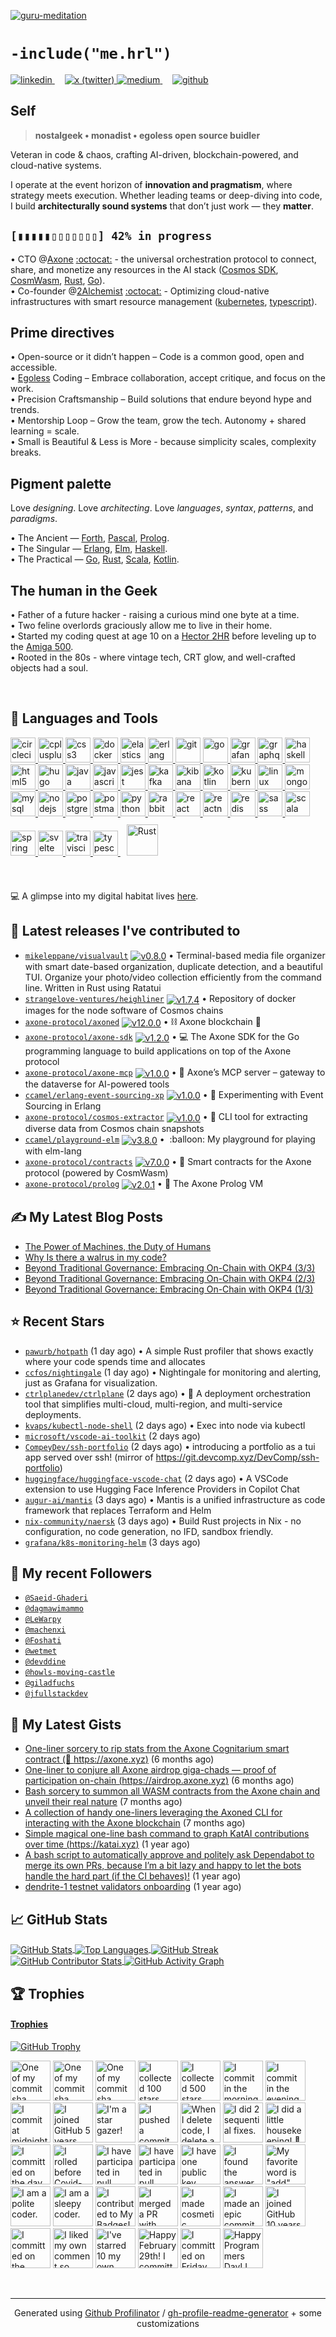 [![guru-meditation](./guru-meditation.png)](https://github.com/ccamel?tab=repositories)

# `-include("me.hrl")`

<a href="https://linkedin.com/in/christophe-camel/" target="_blank">
  <img src="https://img.shields.io/badge/linkedin-%231E77B5.svg?&style=for-the-badge&logo=linkedin&logoColor=white" alt="linkedin" />
</a>&nbsp;&nbsp;&nbsp;
<a href="https://twitter.com/7h3_360l355_d3v" target="_blank">
  <img src="https://img.shields.io/badge/Twitter-000000?style=for-the-badge&logo=x&logoColor=white" alt="x (twitter)" />
</a>
<a href="https://medium.com/@camel.christophe" target="_blank">
  <img src="https://img.shields.io/badge/Medium-12100E?style=for-the-badge&logo=medium&logoColor=white" alt="medium" />
</a>&nbsp;&nbsp;&nbsp;
<a href="https://github.com/ccamel" target="_blank">
  <img src="https://img.shields.io/badge/github-%2324292e.svg?&style=for-the-badge&logo=github&logoColor=white" alt="github" />
</a>

## Self

> **nostalgeek • monadist • egoless open source buidler**

Veteran in code & chaos, crafting AI-driven, blockchain-powered, and cloud-native systems.

I operate at the event horizon of **innovation and pragmatism**, where strategy meets execution. Whether leading teams or deep-diving into code, I build **architecturally sound systems** that don’t just work — they **matter**.

## `[▮▮▮▮▮▯▯▯▯▯▯▯] 42% in progress`

• CTO @[Axone](https://axone.xyz) [:octocat:](https://github.com/axone-protocol/) - the universal orchestration protocol to connect, share, and monetize any resources in the AI stack ([Cosmos SDK](https://cosmos.network/), [CosmWasm](https://cosmwasm.com/), [Rust](https://www.rust-lang.org/), [Go](https://go.dev/)).<br/>
• Co-founder @[2Alchemist](https://krossboard.app/) [:octocat:](https://github.com/2-alchemists/) - Optimizing cloud-native infrastructures with smart resource management ([kubernetes](https://kubernetes.io/), [typescript](https://www.typescriptlang.org/)).

## Prime directives

• Open-source or it didn’t happen – Code is a common good, open and accessible.<br/>
• [Egoless](https://blog.codinghorror.com/the-ten-commandments-of-egoless-programming/) Coding – Embrace collaboration, accept critique, and focus on the work.<br/>
• Precision Craftsmanship – Build solutions that endure beyond hype and trends.<br/>
• Mentorship Loop – Grow the team, grow the tech. Autonomy + shared learning = scale.<br/>
• Small is Beautiful & Less is More - because simplicity scales, complexity breaks.

## Pigment palette

Love _designing_. Love _architecting_. Love _languages_, _syntax_, _patterns_, and _paradigms_.

• The Ancient — [Forth](<https://en.wikipedia.org/wiki/Forth_(programming_language)>), [Pascal](<https://en.wikipedia.org/wiki/Pascal_(programming_language)>), [Prolog](https://en.wikipedia.org/wiki/Prolog).<br/>
• The Singular — [Erlang](https://www.erlang.org/), [Elm](https://elm-lang.org/), [Haskell](https://www.haskell.org/).<br/>
• The Practical — [Go](https://go.dev), [Rust](https://www.rust-lang.org), [Scala](https://www.scala-lang.org/), [Kotlin](https://kotlinlang.org).<br/>

## The human in the Geek

• Father of a future hacker - raising a curious mind one byte at a time.<br/>
• Two feline overlords graciously allow me to live in their home.<br/>
• Started my coding quest at age 10 on a [Hector 2HR](<https://en.wikipedia.org/wiki/Hector_(microcomputer)>) before leveling up to the [Amiga 500](https://en.wikipedia.org/wiki/Amiga_500).<br/>
• Rooted in the 80s - where vintage tech, CRT glow, and well-crafted objects had a soul.

<br/>

## 🔧 Languages and Tools

<p align="left">
  <a href="https://circleci.com" target="_blank"> <img src="https://www.vectorlogo.zone/logos/circleci/circleci-icon.svg" alt="circleci" width="40" height="40" /> </a>
  <a href="https://www.w3schools.com/cpp/" target="_blank"> <img src="https://raw.githubusercontent.com/devicons/devicon/master/icons/cplusplus/cplusplus-original.svg" alt="cplusplus" width="40" height="40" /> </a>
  <a href="https://www.w3schools.com/css/" target="_blank"> <img src="https://raw.githubusercontent.com/devicons/devicon/master/icons/css3/css3-original-wordmark.svg" alt="css3" width="40" height="40" /> </a>
  <a href="https://www.docker.com/" target="_blank"> <img src="https://raw.githubusercontent.com/devicons/devicon/master/icons/docker/docker-original-wordmark.svg" alt="docker" width="40" height="40" /> </a>
  <a href="https://www.elastic.co" target="_blank"> <img src="https://www.vectorlogo.zone/logos/elastic/elastic-icon.svg" alt="elasticsearch" width="40" height="40" /> </a>
  <a href="https://www.erlang.org/" target="_blank"> <img src="https://www.vectorlogo.zone/logos/erlang/erlang-official.svg" alt="erlang" width="40" height="40" /> </a>
  <a href="https://git-scm.com/" target="_blank"> <img src="https://www.vectorlogo.zone/logos/git-scm/git-scm-icon.svg" alt="git" width="40" height="40" /> </a>
  <a href="https://golang.org" target="_blank"> <img src="https://raw.githubusercontent.com/devicons/devicon/master/icons/go/go-original.svg" alt="go" width="40" height="40" /> </a>
  <a href="https://grafana.com" target="_blank"> <img src="https://www.vectorlogo.zone/logos/grafana/grafana-icon.svg" alt="grafana" width="40" height="40" /> </a>
  <a href="https://graphql.org" target="_blank"> <img src="https://www.vectorlogo.zone/logos/graphql/graphql-icon.svg" alt="graphql" width="40" height="40" /> </a>
  <a href="https://www.haskell.org/" target="_blank"> <img src="https://upload.wikimedia.org/wikipedia/commons/1/1c/Haskell-Logo.svg" alt="haskell" width="40" height="40" /> </a>
  <a href="https://www.w3.org/html/" target="_blank"> <img src="https://raw.githubusercontent.com/devicons/devicon/master/icons/html5/html5-original-wordmark.svg" alt="html5" width="40" height="40" /> </a>
  <a href="https://gohugo.io/" target="_blank"> <img src="https://api.iconify.design/logos-hugo.svg" alt="hugo" width="40" height="40" /> </a>
  <a href="https://www.java.com" target="_blank"> <img src="https://raw.githubusercontent.com/devicons/devicon/master/icons/java/java-original.svg" alt="java" width="40" height="40" /> </a>
  <a href="https://developer.mozilla.org/en-US/docs/Web/JavaScript" target="_blank">
    <img src="https://raw.githubusercontent.com/devicons/devicon/master/icons/javascript/javascript-original.svg" alt="javascript" width="40" height="40" />
  </a>
  <a href="https://jestjs.io" target="_blank"> <img src="https://www.vectorlogo.zone/logos/jestjsio/jestjsio-icon.svg" alt="jest" width="40" height="40" /> </a>
  <a href="https://kafka.apache.org/" target="_blank"> <img src="https://www.vectorlogo.zone/logos/apache_kafka/apache_kafka-icon.svg" alt="kafka" width="40" height="40" /> </a>
  <a href="https://www.elastic.co/kibana" target="_blank"> <img src="https://www.vectorlogo.zone/logos/elasticco_kibana/elasticco_kibana-icon.svg" alt="kibana" width="40" height="40" /> </a>
  <a href="https://kotlinlang.org" target="_blank"> <img src="https://www.vectorlogo.zone/logos/kotlinlang/kotlinlang-icon.svg" alt="kotlin" width="40" height="40" /> </a>
  <a href="https://kubernetes.io" target="_blank"> <img src="https://www.vectorlogo.zone/logos/kubernetes/kubernetes-icon.svg" alt="kubernetes" width="40" height="40" /> </a>
  <a href="https://www.linux.org/" target="_blank"> <img src="https://raw.githubusercontent.com/devicons/devicon/master/icons/linux/linux-original.svg" alt="linux" width="40" height="40" /> </a>
  <a href="https://www.mongodb.com/" target="_blank"> <img src="https://raw.githubusercontent.com/devicons/devicon/master/icons/mongodb/mongodb-original-wordmark.svg" alt="mongodb" width="40" height="40" /> </a>
  <a href="https://www.mysql.com/" target="_blank"> <img src="https://raw.githubusercontent.com/devicons/devicon/master/icons/mysql/mysql-original-wordmark.svg" alt="mysql" width="40" height="40" /> </a>
  <a href="https://nodejs.org" target="_blank"> <img src="https://raw.githubusercontent.com/devicons/devicon/master/icons/nodejs/nodejs-original-wordmark.svg" alt="nodejs" width="40" height="40" /> </a>
  <a href="https://www.postgresql.org" target="_blank"> <img src="https://raw.githubusercontent.com/devicons/devicon/master/icons/postgresql/postgresql-original-wordmark.svg" alt="postgresql" width="40" height="40" /> </a>
  <a href="https://postman.com" target="_blank"> <img src="https://www.vectorlogo.zone/logos/getpostman/getpostman-icon.svg" alt="postman" width="40" height="40" /> </a>
  <a href="https://www.python.org" target="_blank"> <img src="https://raw.githubusercontent.com/devicons/devicon/master/icons/python/python-original.svg" alt="python" width="40" height="40" /> </a>
  <a href="https://www.rabbitmq.com" target="_blank"> <img src="https://www.vectorlogo.zone/logos/rabbitmq/rabbitmq-icon.svg" alt="rabbitMQ" width="40" height="40" /> </a>
  <a href="https://reactjs.org/" target="_blank"> <img src="https://raw.githubusercontent.com/devicons/devicon/master/icons/react/react-original-wordmark.svg" alt="react" width="40" height="40" /> </a>
  <a href="https://reactnative.dev/" target="_blank"> <img src="https://reactnative.dev/img/header_logo.svg" alt="reactnative" width="40" height="40" /> </a>
  <a href="https://redis.io" target="_blank"> <img src="https://raw.githubusercontent.com/devicons/devicon/master/icons/redis/redis-original-wordmark.svg" alt="redis" width="40" height="40" /> </a>
  <a href="https://sass-lang.com" target="_blank"> <img src="https://raw.githubusercontent.com/devicons/devicon/master/icons/sass/sass-original.svg" alt="sass" width="40" height="40" /> </a>
  <a href="https://www.scala-lang.org" target="_blank"> <img src="https://raw.githubusercontent.com/devicons/devicon/master/icons/scala/scala-original.svg" alt="scala" width="40" height="40" /> </a>
  <a href="https://spring.io/" target="_blank"> <img src="https://www.vectorlogo.zone/logos/springio/springio-icon.svg" alt="spring" width="40" height="40" /> </a>
  <a href="https://svelte.dev" target="_blank"> <img src="https://upload.wikimedia.org/wikipedia/commons/1/1b/Svelte_Logo.svg" alt="svelte" width="40" height="40" /> </a>
  <a href="https://travis-ci.org" target="_blank"> <img src="https://www.vectorlogo.zone/logos/travis-ci/travis-ci-icon.svg" alt="travisci" width="40" height="40" /> </a>
  <a href="https://www.typescriptlang.org/" target="_blank"> <img src="https://raw.githubusercontent.com/devicons/devicon/master/icons/typescript/typescript-original.svg" alt="typescript" width="40" height="40" /> </a>
  <a href="https://www.rust-lang.org" target="_blank"> <img style="margin: 10px" src="https://profilinator.rishav.dev/skills-assets/rust-plain.svg" alt="Rust" height="50" /> </a>
</p>

<br/>

💻 A glimpse into my digital habitat lives [here](https://github.com/ccamel/chez-ccamel).

## 🔭 Latest releases I've contributed to

<ul>

  <li><code><a href="https://github.com/mikeleppane/visualvault">mikeleppane/visualvault</a></code>&nbsp;<a href="https://github.com/mikeleppane/visualvault/releases/tag/v0.8.0"><img align="center" alt="v0.8.0" src="https://img.shields.io/badge/v0.8.0-gray?style=flat-square"></img></a>&nbsp;•&nbsp;Terminal-based media file organizer with smart date-based organization, duplicate detection, and a beautiful TUI. Organize your photo/video collection efficiently from the command line. Written in Rust using Ratatui </li>
  <li><code><a href="https://github.com/strangelove-ventures/heighliner">strangelove-ventures/heighliner</a></code>&nbsp;<a href="https://github.com/strangelove-ventures/heighliner/releases/tag/v1.7.4"><img align="center" alt="v1.7.4" src="https://img.shields.io/badge/v1.7.4-gray?style=flat-square"></img></a>&nbsp;•&nbsp;Repository of docker images for the node software of Cosmos chains</li>
  <li><code><a href="https://github.com/axone-protocol/axoned">axone-protocol/axoned</a></code>&nbsp;<a href="https://github.com/axone-protocol/axoned/releases/tag/v12.0.0"><img align="center" alt="v12.0.0" src="https://img.shields.io/badge/v12.0.0-gray?style=flat-square"></img></a>&nbsp;•&nbsp;⛓️ Axone blockchain 💫</li>
  <li><code><a href="https://github.com/axone-protocol/axone-sdk">axone-protocol/axone-sdk</a></code>&nbsp;<a href="https://github.com/axone-protocol/axone-sdk/releases/tag/v1.2.0"><img align="center" alt="v1.2.0" src="https://img.shields.io/badge/v1.2.0-gray?style=flat-square"></img></a>&nbsp;•&nbsp;💻 The Axone SDK for the Go programming language to build applications on top of the Axone protocol</li>
  <li><code><a href="https://github.com/axone-protocol/axone-mcp">axone-protocol/axone-mcp</a></code>&nbsp;<a href="https://github.com/axone-protocol/axone-mcp/releases/tag/v1.0.0"><img align="center" alt="v1.0.0" src="https://img.shields.io/badge/v1.0.0-gray?style=flat-square"></img></a>&nbsp;•&nbsp;🤖 Axone’s MCP server – gateway to the dataverse for AI-powered tools</li>
  <li><code><a href="https://github.com/ccamel/erlang-event-sourcing-xp">ccamel/erlang-event-sourcing-xp</a></code>&nbsp;<a href="https://github.com/ccamel/erlang-event-sourcing-xp/releases/tag/v1.0.0"><img align="center" alt="v1.0.0" src="https://img.shields.io/badge/v1.0.0-gray?style=flat-square"></img></a>&nbsp;•&nbsp;🧪 Experimenting with Event Sourcing in Erlang</li>
  <li><code><a href="https://github.com/axone-protocol/cosmos-extractor">axone-protocol/cosmos-extractor</a></code>&nbsp;<a href="https://github.com/axone-protocol/cosmos-extractor/releases/tag/v1.0.0"><img align="center" alt="v1.0.0" src="https://img.shields.io/badge/v1.0.0-gray?style=flat-square"></img></a>&nbsp;•&nbsp;🌌 CLI tool for extracting diverse data from Cosmos chain snapshots</li>
  <li><code><a href="https://github.com/ccamel/playground-elm">ccamel/playground-elm</a></code>&nbsp;<a href="https://github.com/ccamel/playground-elm/releases/tag/v3.8.0"><img align="center" alt="v3.8.0" src="https://img.shields.io/badge/v3.8.0-gray?style=flat-square"></img></a>&nbsp;•&nbsp; :balloon: My playground for playing with elm-lang</li>
  <li><code><a href="https://github.com/axone-protocol/contracts">axone-protocol/contracts</a></code>&nbsp;<a href="https://github.com/axone-protocol/contracts/releases/tag/v7.0.0"><img align="center" alt="v7.0.0" src="https://img.shields.io/badge/v7.0.0-gray?style=flat-square"></img></a>&nbsp;•&nbsp;📜 Smart contracts for the Axone protocol (powered by CosmWasm)</li>
  <li><code><a href="https://github.com/axone-protocol/prolog">axone-protocol/prolog</a></code>&nbsp;<a href="https://github.com/axone-protocol/prolog/releases/tag/v2.0.1"><img align="center" alt="v2.0.1" src="https://img.shields.io/badge/v2.0.1-gray?style=flat-square"></img></a>&nbsp;•&nbsp;🧠 The Axone Prolog VM</li>
</ul>

## ✍️ My Latest Blog Posts

- [The Power of Machines, the Duty of Humans](https://blog.axone.xyz/the-power-of-machines-the-duty-of-humans-8d9e664ce3d1?source=rss-79c7e8ef7569------2)
- [Why Is there a walrus in my code?](https://medium.com/@camel.christophe/why-is-there-a-walrus-in-my-code-fc3cf4bcb88a?source=rss-79c7e8ef7569------2)
- [Beyond Traditional Governance: Embracing On-Chain with OKP4 (3/3)](https://blog.axone.xyz/beyond-traditional-governance-embracing-on-chain-with-okp4-3-3-424f7a8eb2fc?source=rss-79c7e8ef7569------2)
- [Beyond Traditional Governance: Embracing On-Chain with OKP4 (2/3)](https://blog.axone.xyz/beyond-traditional-governance-embracing-on-chain-with-okp4-2-3-17237d68033c?source=rss-79c7e8ef7569------2)
- [Beyond Traditional Governance: Embracing On-Chain with OKP4 (1/3)](https://blog.axone.xyz/beyond-traditional-governance-embracing-on-chain-with-okp4-1-3-bb925ea4e1b2?source=rss-79c7e8ef7569------2)

## ⭐ Recent Stars

- [`pawurb/hotpath`](https://github.com/pawurb/hotpath) (1 day ago) • A simple Rust profiler that shows exactly where your code spends time and allocates
- [`ccfos/nightingale`](https://github.com/ccfos/nightingale) (1 day ago) • Nightingale for monitoring and alerting, just as Grafana for visualization.
- [`ctrlplanedev/ctrlplane`](https://github.com/ctrlplanedev/ctrlplane) (2 days ago) • :rocket: A deployment orchestration tool that simplifies multi-cloud, multi-region, and multi-service deployments.
- [`kvaps/kubectl-node-shell`](https://github.com/kvaps/kubectl-node-shell) (2 days ago) • Exec into node via kubectl
- [`microsoft/vscode-ai-toolkit`](https://github.com/microsoft/vscode-ai-toolkit) (2 days ago)
- [`CompeyDev/ssh-portfolio`](https://github.com/CompeyDev/ssh-portfolio) (2 days ago) • introducing a portfolio as a tui app served over ssh! (mirror of https://git.devcomp.xyz/DevComp/ssh-portfolio)
- [`huggingface/huggingface-vscode-chat`](https://github.com/huggingface/huggingface-vscode-chat) (2 days ago) • A VSCode extension to use Hugging Face Inference Providers in Copilot Chat
- [`augur-ai/mantis`](https://github.com/augur-ai/mantis) (3 days ago) • Mantis is a unified infrastructure as code framework that replaces Terraform and Helm
- [`nix-community/naersk`](https://github.com/nix-community/naersk) (3 days ago) • Build Rust projects in Nix - no configuration, no code generation, no IFD, sandbox friendly.
- [`grafana/k8s-monitoring-helm`](https://github.com/grafana/k8s-monitoring-helm) (3 days ago)

## 👯 My recent Followers

- [`@Saeid-Ghaderi`](https://github.com/Saeid-Ghaderi)
- [`@dagmawimammo`](https://github.com/dagmawimammo)
- [`@LeWarpy`](https://github.com/LeWarpy)
- [`@machenxi`](https://github.com/machenxi)
- [`@Foshati`](https://github.com/Foshati)
- [`@wetmet`](https://github.com/wetmet)
- [`@devddine`](https://github.com/devddine)
- [`@howls-moving-castle`](https://github.com/howls-moving-castle)
- [`@giladfuchs`](https://github.com/giladfuchs)
- [`@jfullstackdev`](https://github.com/jfullstackdev)

## 📕 My Latest Gists

- [One-liner sorcery to rip stats from the Axone Cognitarium smart contract (🔗 https://axone.xyz)](https://gist.github.com/75628fd9b042f30cfaaf2507338f9b50) (6 months ago)
- [One-liner to conjure all Axone airdrop giga-chads — proof of participation on-chain (https://airdrop.axone.xyz)](https://gist.github.com/25a453db78023df8c8cd7bf9c20be800) (6 months ago)
- [Bash sorcery to summon all WASM contracts from the Axone chain and unveil their real nature](https://gist.github.com/f8aea954bc73d5cad3f33812085b3b88) (7 months ago)
- [A collection of handy one-liners leveraging the Axoned CLI for interacting with the Axone blockchain](https://gist.github.com/44cbc7d8e42f183dcbc78c85ebf404d0) (7 months ago)
- [Simple magical one-line bash command to graph KatAI contributions over time (https://katai.xyz)](https://gist.github.com/f27603e36d7b4e6f2bfc5c5454f71cdd) (1 year ago)
- [A bash script to automatically approve and politely ask Dependabot to merge its own PRs, because I’m a bit lazy and happy to let the bots handle the hard part (if the CI behaves)!](https://gist.github.com/67af201be688b1d169645e51e9ae6234) (1 year ago)
- [dendrite-1 testnet validators onboarding](https://gist.github.com/1350b948eaa0828757fc54b1e7c94f5d) (1 year ago)

## 📈 GitHub Stats

<a href="https://github.com/ccamel">
  <img src="https://github-readme-stats.vercel.app/api?username=ccamel&show_icons=true&count_private=true&theme=tokyonight&hide_border=true" align="center" alt="GitHub Stats" />
</a>
<a href="https://github.com/ccamel">
  <img src="https://github-readme-stats.vercel.app/api/top-langs/?username=ccamel&hide_border=true&layout=compact&theme=tokyonight" align="center" alt="Top Languages" />
</a>
<a href="https://github.com/ccamel">
  <img src="https://github-readme-streak-stats.herokuapp.com/?user=ccamel&theme=tokyonight" align="center" alt="GitHub Streak" />
</a>
<a href="https://github.com/ccamel">
  <img src="https://github-contributor-stats.vercel.app/api?username=ccamel&limit=10&theme=tokyonight&combine_all_yearly_contributions=true" align="center" alt="GitHub Contributor Stats" />
</a>
<a href="https://github.com/ccamel">
  <img src="https://github-readme-activity-graph.vercel.app/graph?username=ccamel&theme=xcode&hide_border=true" align="center" alt="GitHub Activity Graph" />
</a>

## 🏆 Trophies

<h4><a href="https://github.com/ccamel">Trophies</a></h4>

<a href="https://github.com/ccamel">
  <img src="https://github-profile-trophy.vercel.app/?username=ccamel&column=5&theme=onedark" align="center" alt="GitHub Trophy" />
</a>

<!-- my-badges start -->
<a href="my-badges/a-commit.md"><img src="https://my-badges.github.io/my-badges/a-commit.png" alt="One of my commit sha starts with &quot;a&quot;." title="One of my commit sha starts with &quot;a&quot;." width="64"></a>
<a href="my-badges/ab-commit.md"><img src="https://my-badges.github.io/my-badges/ab-commit.png" alt="One of my commit sha starts with &quot;ab&quot;." title="One of my commit sha starts with &quot;ab&quot;." width="64"></a>
<a href="my-badges/abc-commit.md"><img src="https://my-badges.github.io/my-badges/abc-commit.png" alt="One of my commit sha starts with &quot;abc&quot;." title="One of my commit sha starts with &quot;abc&quot;." width="64"></a>
<a href="my-badges/stars-100.md"><img src="https://my-badges.github.io/my-badges/stars-100.png" alt="I collected 100 stars." title="I collected 100 stars." width="64"></a>
<a href="my-badges/stars-500.md"><img src="https://my-badges.github.io/my-badges/stars-500.png" alt="I collected 500 stars." title="I collected 500 stars." width="64"></a>
<a href="my-badges/morning-commits.md"><img src="https://my-badges.github.io/my-badges/morning-commits.png" alt="I commit in the morning." title="I commit in the morning." width="64"></a>
<a href="my-badges/evening-commits.md"><img src="https://my-badges.github.io/my-badges/evening-commits.png" alt="I commit in the evening." title="I commit in the evening." width="64"></a>
<a href="my-badges/midnight-commits.md"><img src="https://my-badges.github.io/my-badges/midnight-commits.png" alt="I commit at midnight." title="I commit at midnight." width="64"></a>
<a href="my-badges/github-anniversary-5.md"><img src="https://my-badges.github.io/my-badges/github-anniversary-5.png" alt="I joined GitHub 5 years ago." title="I joined GitHub 5 years ago." width="64"></a>
<a href="my-badges/star-gazer.md"><img src="https://my-badges.github.io/my-badges/star-gazer.png" alt="I&apos;m a star gazer!" title="I&apos;m a star gazer!" width="64"></a>
<a href="my-badges/dead-commit.md"><img src="https://my-badges.github.io/my-badges/dead-commit.png" alt="I pushed a commit with &quot;dead&quot; 4 times." title="I pushed a commit with &quot;dead&quot; 4 times." width="64"></a>
<a href="my-badges/mass-delete-commit.md"><img src="https://my-badges.github.io/my-badges/mass-delete-commit.png" alt="When I delete code, I delete a lot." title="When I delete code, I delete a lot." width="64"></a>
<a href="my-badges/fix-2.md"><img src="https://my-badges.github.io/my-badges/fix-2.png" alt="I did 2 sequential fixes." title="I did 2 sequential fixes." width="64"></a>
<a href="my-badges/chore-commit.md"><img src="https://my-badges.github.io/my-badges/chore-commit.png" alt="I did a little housekeeping! 🧹" title="I did a little housekeeping! 🧹" width="64"></a>
<a href="my-badges/delorean.md"><img src="https://my-badges.github.io/my-badges/delorean.png" alt="I committed on the day Doctor Emmett Brown invented the flux capacitor!" title="I committed on the day Doctor Emmett Brown invented the flux capacitor!" width="64"></a>
<a href="my-badges/covid-19.md"><img src="https://my-badges.github.io/my-badges/covid-19.png" alt="I rolled before Covid-19: Survivor of the Great TP Shortage" title="I rolled before Covid-19: Survivor of the Great TP Shortage" width="64"></a>
<a href="my-badges/pr-collaboration-5.md"><img src="https://my-badges.github.io/my-badges/pr-collaboration-5.png" alt="I have participated in pull requests with 5 or more people" title="I have participated in pull requests with 5 or more people" width="64"></a>
<a href="my-badges/pr-collaboration-10.md"><img src="https://my-badges.github.io/my-badges/pr-collaboration-10.png" alt="I have participated in pull requests with 10 or more people" title="I have participated in pull requests with 10 or more people" width="64"></a>
<a href="my-badges/public-keys-1.md"><img src="https://my-badges.github.io/my-badges/public-keys-1.png" alt="I have one public key" title="I have one public key" width="64"></a>
<a href="my-badges/the-ultimate-question.md"><img src="https://my-badges.github.io/my-badges/the-ultimate-question.png" alt="I found the answer to the ultimate question of life, the universe, and everything!" title="I found the answer to the ultimate question of life, the universe, and everything!" width="64"></a>
<a href="my-badges/favorite-word.md"><img src="https://my-badges.github.io/my-badges/favorite-word.png" alt="My favorite word is &quot;add&quot;." title="My favorite word is &quot;add&quot;." width="64"></a>
<a href="my-badges/polite-coder.md"><img src="https://my-badges.github.io/my-badges/polite-coder.png" alt="I am a polite coder." title="I am a polite coder." width="64"></a>
<a href="my-badges/sleepy-coder.md"><img src="https://my-badges.github.io/my-badges/sleepy-coder.png" alt="I am a sleepy coder." title="I am a sleepy coder." width="64"></a>
<a href="my-badges/my-badges-contributor.md"><img src="https://my-badges.github.io/my-badges/my-badges-contributor.png" alt="I contributed to My Badges!" title="I contributed to My Badges!" width="64"></a>
<a href="my-badges/this-is-fine.md"><img src="https://my-badges.github.io/my-badges/this-is-fine.png" alt="I merged a PR with failing checks" title="I merged a PR with failing checks" width="64"></a>
<a href="my-badges/cosmetic-commit.md"><img src="https://my-badges.github.io/my-badges/cosmetic-commit.png" alt="I made cosmetic commit." title="I made cosmetic commit." width="64"></a>
<a href="my-badges/epic-commit.md"><img src="https://my-badges.github.io/my-badges/epic-commit.png" alt="I made an epic commit with a message over 500 chars." title="I made an epic commit with a message over 500 chars." width="64"></a>
<a href="my-badges/github-anniversary-10.md"><img src="https://my-badges.github.io/my-badges/github-anniversary-10.png" alt="I joined GitHub 10 years ago." title="I joined GitHub 10 years ago." width="64"></a>
<a href="my-badges/spooky-commit.md"><img src="https://my-badges.github.io/my-badges/spooky-commit.png" alt="I committed on the Halloween! Boo!" title="I committed on the Halloween! Boo!" width="64"></a>
<a href="my-badges/self-upvote.md"><img src="https://my-badges.github.io/my-badges/self-upvote.png" alt="I liked my own comment so much that I upvoted it." title="I liked my own comment so much that I upvoted it." width="64"></a>
<a href="my-badges/self-star.md"><img src="https://my-badges.github.io/my-badges/self-star.png" alt="I&apos;ve starred 10 my own repositories." title="I&apos;ve starred 10 my own repositories." width="64"></a>
<a href="my-badges/leap-day.md"><img src="https://my-badges.github.io/my-badges/leap-day.png" alt="Happy February 29th! I committed on a Leap Day!" title="Happy February 29th! I committed on a Leap Day!" width="64"></a>
<a href="my-badges/friday-13.md"><img src="https://my-badges.github.io/my-badges/friday-13.png" alt="I committed on Friday the 13th, One… By One…" title="I committed on Friday the 13th, One… By One…" width="64"></a>
<a href="my-badges/programmers-day.md"><img src="https://my-badges.github.io/my-badges/programmers-day.png" alt="Happy Programmers Day! I committed on a 256 Day of Year!" title="Happy Programmers Day! I committed on a 256 Day of Year!" width="64"></a>
<!-- my-badges end -->

<br />

---

<div align="center">Generated using <a href="https://profilinator.rishav.dev/" target="_blank">Github Profilinator</a> / <a href="https://rahuldkjain.github.io/gh-profile-readme-generator/" target="_blank">gh-profile-readme-generator</a> + some customizations</div>
